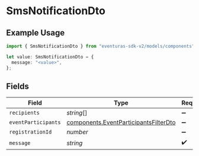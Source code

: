 # SmsNotificationDto

## Example Usage

```typescript
import { SmsNotificationDto } from "eventuras-sdk-v2/models/components";

let value: SmsNotificationDto = {
  message: "<value>",
};
```

## Fields

| Field                                                                                          | Type                                                                                           | Required                                                                                       | Description                                                                                    |
| ---------------------------------------------------------------------------------------------- | ---------------------------------------------------------------------------------------------- | ---------------------------------------------------------------------------------------------- | ---------------------------------------------------------------------------------------------- |
| `recipients`                                                                                   | *string*[]                                                                                     | :heavy_minus_sign:                                                                             | N/A                                                                                            |
| `eventParticipants`                                                                            | [components.EventParticipantsFilterDto](../../models/components/eventparticipantsfilterdto.md) | :heavy_minus_sign:                                                                             | N/A                                                                                            |
| `registrationId`                                                                               | *number*                                                                                       | :heavy_minus_sign:                                                                             | N/A                                                                                            |
| `message`                                                                                      | *string*                                                                                       | :heavy_check_mark:                                                                             | N/A                                                                                            |